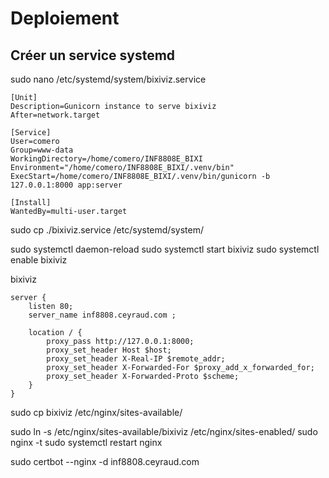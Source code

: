 # Deploiement
## Créer un service systemd
 
sudo nano /etc/systemd/system/bixiviz.service  

``` 
[Unit]
Description=Gunicorn instance to serve bixiviz
After=network.target
 
[Service]
User=comero
Group=www-data
WorkingDirectory=/home/comero/INF8808E_BIXI
Environment="/home/comero/INF8808E_BIXI/.venv/bin"
ExecStart=/home/comero/INF8808E_BIXI/.venv/bin/gunicorn -b 127.0.0.1:8000 app:server

[Install]
WantedBy=multi-user.target

```

sudo cp ./bixiviz.service /etc/systemd/system/

sudo systemctl daemon-reload
sudo systemctl start bixiviz
sudo systemctl enable bixiviz  

bixiviz
```
server {
    listen 80;
    server_name inf8808.ceyraud.com ;

    location / {
        proxy_pass http://127.0.0.1:8000;
        proxy_set_header Host $host;
        proxy_set_header X-Real-IP $remote_addr;
        proxy_set_header X-Forwarded-For $proxy_add_x_forwarded_for;
        proxy_set_header X-Forwarded-Proto $scheme;
    }
}
```

sudo cp bixiviz /etc/nginx/sites-available/


sudo ln -s /etc/nginx/sites-available/bixiviz /etc/nginx/sites-enabled/
sudo nginx -t
sudo systemctl restart nginx


sudo certbot --nginx -d inf8808.ceyraud.com
